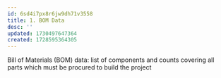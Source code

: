 ```yaml
---
id: 6sd4i7px8r6jw9dh71v3558
title: 1. BOM Data
desc: ''
updated: 1730497647364
created: 1728595364305
---
```


Bill of Materials (BOM) data: list of components and counts covering all parts which must be procured to build the project